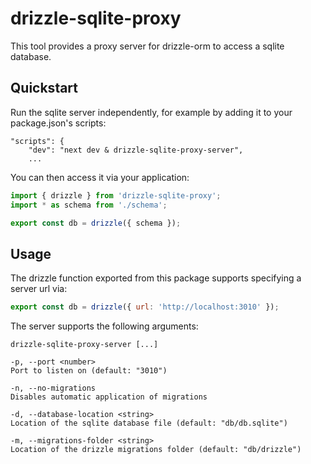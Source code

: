 # drizzle-sqlite-proxy

This tool provides a proxy server for drizzle-orm to access a sqlite database.

## Quickstart

Run the sqlite server independently, for example by adding it to your package.json's scripts:

```
"scripts": {
	"dev": "next dev & drizzle-sqlite-proxy-server",
	...
```

You can then access it via your application:

```js
import { drizzle } from 'drizzle-sqlite-proxy';
import * as schema from './schema';

export const db = drizzle({ schema });
```

## Usage

The drizzle function exported from this package supports specifying a server url via:

```js
export const db = drizzle({ url: 'http://localhost:3010' });
```

The server supports the following arguments:

```
drizzle-sqlite-proxy-server [...]

-p, --port <number>
Port to listen on (default: "3010")

-n, --no-migrations
Disables automatic application of migrations

-d, --database-location <string>
Location of the sqlite database file (default: "db/db.sqlite")

-m, --migrations-folder <string>
Location of the drizzle migrations folder (default: "db/drizzle")
```
